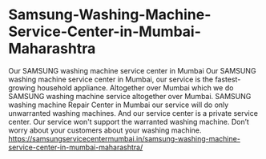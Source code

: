 # Samsung-Washing-Machine-Service-Center-in-Mumbai-Maharashtra
Our SAMSUNG washing machine service center in Mumbai Our SAMSUNG washing machine service center in Mumbai, our service is the fastest-growing household appliance. Altogether over Mumbai which we do SAMSUNG washing machine service altogether over Mumbai. SAMSUNG washing machine Repair Center in Mumbai our service will do only unwarranted washing machines. And our service center is a private service center. Our service won't support the warranted washing machine. Don’t worry about your customers about your washing machine. https://samsungservicecentermumbai.in/samsung-washing-machine-service-center-in-mumbai-maharashtra/
